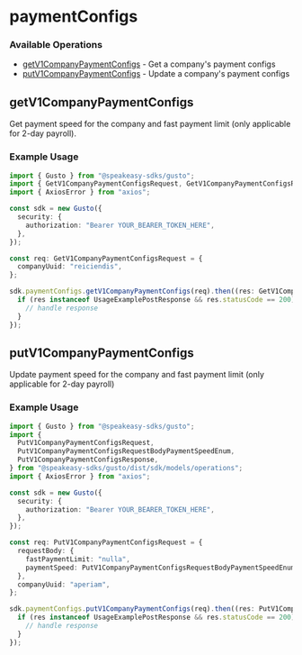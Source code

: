 # paymentConfigs

### Available Operations

* [getV1CompanyPaymentConfigs](#getv1companypaymentconfigs) - Get a company's payment configs
* [putV1CompanyPaymentConfigs](#putv1companypaymentconfigs) - Update a company's payment configs

## getV1CompanyPaymentConfigs

Get payment speed for the company and fast payment limit (only applicable for 2-day payroll).

### Example Usage

```typescript
import { Gusto } from "@speakeasy-sdks/gusto";
import { GetV1CompanyPaymentConfigsRequest, GetV1CompanyPaymentConfigsResponse } from "@speakeasy-sdks/gusto/dist/sdk/models/operations";
import { AxiosError } from "axios";

const sdk = new Gusto({
  security: {
    authorization: "Bearer YOUR_BEARER_TOKEN_HERE",
  },
});

const req: GetV1CompanyPaymentConfigsRequest = {
  companyUuid: "reiciendis",
};

sdk.paymentConfigs.getV1CompanyPaymentConfigs(req).then((res: GetV1CompanyPaymentConfigsResponse | AxiosError) => {
  if (res instanceof UsageExamplePostResponse && res.statusCode == 200) {
    // handle response
  }
});
```

## putV1CompanyPaymentConfigs

Update payment speed for the company and fast payment limit (only applicable for 2-day payroll)

### Example Usage

```typescript
import { Gusto } from "@speakeasy-sdks/gusto";
import {
  PutV1CompanyPaymentConfigsRequest,
  PutV1CompanyPaymentConfigsRequestBodyPaymentSpeedEnum,
  PutV1CompanyPaymentConfigsResponse,
} from "@speakeasy-sdks/gusto/dist/sdk/models/operations";
import { AxiosError } from "axios";

const sdk = new Gusto({
  security: {
    authorization: "Bearer YOUR_BEARER_TOKEN_HERE",
  },
});

const req: PutV1CompanyPaymentConfigsRequest = {
  requestBody: {
    fastPaymentLimit: "nulla",
    paymentSpeed: PutV1CompanyPaymentConfigsRequestBodyPaymentSpeedEnum.TwoDay,
  },
  companyUuid: "aperiam",
};

sdk.paymentConfigs.putV1CompanyPaymentConfigs(req).then((res: PutV1CompanyPaymentConfigsResponse | AxiosError) => {
  if (res instanceof UsageExamplePostResponse && res.statusCode == 200) {
    // handle response
  }
});
```
